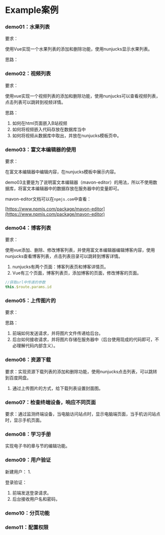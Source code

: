 # Example案例

### demo01：水果列表

要求：

使用Vue实现一个水果列表的添加和删除功能，使用nunjucks显示水果列表。

思路：

### demo02：视频列表

要求：

使用vue实现一个视频列表的添加和删除功能，使用nunjucks可以查看视频列表，点击列表可以跳转到视频详情。

思路：

1. 如何在html页面嵌入B站视频
2. 如何将视频嵌入代码存放在数据库当中
3. 如何将视频从数据库中取出，并放在nunjucks模板页中。

### demo03：富文本编辑器的使用

要求：

在富文本编辑器中编辑内容，在nunjucks模板中展示内容。

demo03主要是为了说明富文本编辑器（mavon-editor）的用法，所以不使用数据库，将富文本编辑器中的数据存放在服务器中的变量即可。

mavon-editor文档可以在`npmjs.com`中查看：

[https://www.npmjs.com/package/mavon-editor](https://www.npmjs.com/package/mavon-editor)

### demo04：博客列表

要求：

使用vue添加、删除、修改博客列表，并使用富文本编辑器编辑博客内容，使用nunjucks查看博客列表，点击列表目录可以跳转到博客详情。

1. nunjucks有两个页面：博客列表页和博客详情页。
2. Vue有三个页面，博客列表页，添加博客的页面，修改博客的页面。

``` js
//获取url中传递的参数
this.$route.params.id
```



### demo05：上传图片的

要求：

思路：

1. 前端如何发送请求，并将图片文件传递给后台。
2. 后台如何接收请求，并将图片存储在服务器中（后台使用现成的代码即可，不必理解代码内部含义）。

### demo06：资源下载

要求：实现资源下载列表的添加和删除功能，使用nunjucks点击列表，可以跳转到百度网盘。 

1. 通过上传图片的方式，给下载列表设置封面图。

### demo07：检查终端设备，响应不同页面

要求：通过监测终端设备，当电脑访问站点时，显示电脑端页面，当手机访问站点时，显示手机页面。

### demo08：学习手册

实现电子书的章与节的编辑功能。 

### demo09：用户验证

新建用户：
1. 

登录验证：
1. 前端发送登录请求。
2. 后台接收用户名和密码，

### demo10：分页功能

### demo11：配置权限















